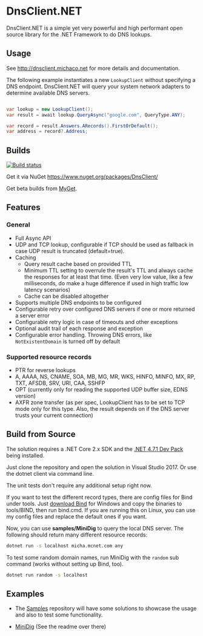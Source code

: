 # DnsClient.NET

DnsClient.NET is a simple yet very powerful and high performant open source library for the .NET Framework to do DNS lookups.

## Usage

See http://dnsclient.michaco.net for more details and documentation.

The following example instantiates a new `LookupClient` without specifying a DNS endpoint. 
DnsClient.NET will query your system network adapters to determine available DNS servers.

``` csharp

var lookup = new LookupClient();
var result = await lookup.QueryAsync("google.com", QueryType.ANY);

var record = result.Answers.ARecords().FirstOrDefault();
var address = record?.Address;
``` 

## Builds

[![Build status](https://ci.appveyor.com/api/projects/status/y1nlxim8tkv7w3f4?svg=true)](https://ci.appveyor.com/project/MichaCo/dnsclient-net)

Get it via NuGet https://www.nuget.org/packages/DnsClient/

Get beta builds from [MyGet](https://www.myget.org/feed/dnsclient/package/nuget/DnsClient).

## Features

### General

* Full Async API
* UDP and TCP lookup, configurable if TCP should be used as fallback in case UDP result is truncated (default=true).
* Caching
  * Query result cache based on provided TTL 
  * Minimum TTL setting to overrule the result's TTL and always cache the responses for at least that time. (Even very low value, like a few milliseconds, do make a huge difference if used in high traffic low latency scenarios)
  * Cache can be disabled altogether
* Supports multiple DNS endpoints to be configured
* Configurable retry over configured DNS servers if one or more returned a server error
* Configurable retry logic in case of timeouts and other exceptions
* Optional audit trail of each response and exception
* Configurable error handling. Throwing DNS errors, like `NotExistentDomain` is turned off by default

### Supported resource records

* PTR for reverse lookups
* A, AAAA, NS, CNAME, SOA, MB, MG, MR, WKS, HINFO, MINFO, MX, RP, TXT, AFSDB, SRV, URI, CAA, SSHFP
* OPT (currently only for reading the supported UDP buffer size, EDNS version)
* AXFR zone transfer (as per spec, LookupClient has to be set to TCP mode only for this type. Also, the result depends on if the DNS server trusts your current connection)

## Build from Source

The solution requires a .NET Core 2.x SDK and the [.NET 4.7.1 Dev Pack](https://www.microsoft.com/net/download/dotnet-framework/net471) being installed.

Just clone the repository and open the solution in Visual Studio 2017.
Or use the dotnet client via command line.

The unit tests don't require any additional setup right now.

If you want to test the different record types, there are config files for Bind under tools. 
Just [download Bind](https://www.isc.org/downloads/) for Windows and copy the binaries to tools/BIND, then run bind.cmd.
If you are running this on Linux, you can use my config files and replace the default ones if you want.

Now, you can use **samples/MiniDig** to query the local DNS server. 
The following should return many different resource records:

``` cmd
dotnet run -s localhost micha.mcnet.com any
```

To test some random domain names, run MiniDig with the `random` sub command (works without setting up Bind, too).

``` cmd
dotnet run random -s localhost
```

## Examples

* The [Samples](https://github.com/MichaCo/DnsClient.NET.Samples) repository will have some solutions to showcase the usage and also to test some functionality.

* [MiniDig](https://github.com/MichaCo/DnsClient.NET/tree/dev/samples/MiniDig) (See the readme over there)

